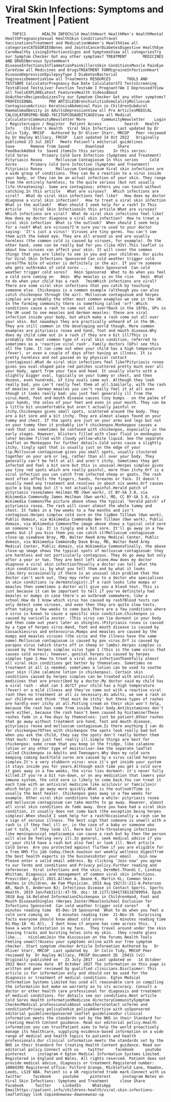 # Viral Skin Infections: Symptoms and Treatment | Patient

       TOPICS       HEALTH INFOChild HealthHeart HealthMen's HealthMental HealthPregnancySexual HealthSkin ConditionsTravel VaccinationsTreatment and MedicationWomen's HealthView all categoriesCATEGORIESBones and JointsCancerDiabetesDigestive HealthEye CareHealthy LivingInfectionsSigns and SymptomsView all categoriesTry our Symptom Checker Got any other symptoms? TREATMENT       MEDICINES AND DRUGSNervous SystemHeart DiseaseInfectionsInflammationPainkillersSkin ConditionsMuscle PainEye CareView all Medicines and DrugsTREATMENT FORMigraineInfectionHeart DiseaseDepressionEpilepsyType 2 DiabetesBacterial VaginosisDementiaView all Treatments RESOURCES       TOOLS AND TESTSBMI CalculatorPregnancy Due Date CalculatorSTI TestsScreening TestsBlood TestsLiver Function TestsAm I Pregnant?Am I Depressed?View all ToolsEXPLORELatest FeaturesHealth VideosAbout UsAuthorsRecipesQuizzesTry our Symptom Checker Got any other symptoms? PROFESSIONAL       PRO ARTICLESBronchiolitisOsmolalityMolluscum ContagiosumActinic KeratosisAbdominal Pain in ChildrenSubdural HaematomaObesity in AdultsDepressionView all Pro ArticlesMEDICAL CALCULATORSPHQ-9GAD-76CITGPCOGAUDITCAGEView all Medical CalculatorsCommunityNewsletter More       CommunityNewsletter    Login / RegisterLogin / Register  Patient Access  .       Search   Health Info    Children's Health  Viral Skin Infections Last updated by Dr Colin Tidy, MRCGP   Authored by Dr Oliver Starr, MRCGP   Peer reviewed by Dr Hayley Willacy, FRCGP   Last updated 14 Oct 2022   Originally published 23 Jul 2017   Meets Patient’s editorial guidelines            Save       Remove from Saved       Download      Share      FeedbackAdded to  Saved itemsIn this series    In this series:     Cold Sores      Primary Cold Sore Infection (Symptoms and Treatment)      Pityriasis Rosea      Molluscum Contagiosum In this series     Cold Sores      Primary Cold Sore Infection (Symptoms and Treatment)      Pityriasis Rosea      Molluscum Contagiosum Viral skin infections are a wide group of conditions. They can be a reaction to a virus inside your body, or they can be an actual infection of your skin. They range from the entirely harmless, to the quite serious (but not usually life-threatening). Some are contagious; others you can touch without catching.In this article   What are viruses?   Which infections are viral?   What do viral skin infections feel like?   How does my doctor diagnose a viral skin infection?   How to treat a viral skin infection   What is the outlook?   When should I seek help for a rash? In This Article     Viral Skin InfectionsIn this article What are viruses?  Which infections are viral?  What do viral skin infections feel like?  How does my doctor diagnose a viral skin infection?  How to treat a viral skin infection  What is the outlook?  When should I seek help for a rash? What are viruses?I'm sure you're used to your doctor saying: 'It's just a virus!' Viruses are tiny germs. You can't see them with the naked eye. They are all around us and are usually harmless (the common cold is caused by viruses, for example). On the other hand, some can be really bad for you (like HIV).This leaflet is about how viruses can affect your skin. It will cover the common things that you are likely to see in you and your children. Our picks for Viral Skin Infections Sponsored Can cold weather trigger cold sores?The bite of winter is definitely in the air. If you're someone who gets outbreaks of cold sores ...   6min Sponsored  Can cold weather trigger cold sores?   6min Sponsored  What to do when you feel a cold sore coming on   4min  Why measles is on the rise   5min  What to do when your child has a rash   7minWhich infections are viral?There are some viral skin infections that you catch by touching someone else. Chickenpox is a common example (although you can also catch chickenpox through the air). Molluscum contagiosum and herpes simplex are probably the other most common examples we see in the UK. In the farming community there is something called 'orf'.Which conditions cause a rash to come out all over?Back in the 1970s, GPs in the UK used to see measles and German measles: these are viral infection inside your body, but which make a rash come out all over your skin. But nowadays they are practically unheard of in the UK. They are still common in the developing world though. More common examples are pityriasis rosea and hand, foot and mouth disease.Why does my child come out in a rash if they are a bit ill?This is probably the most common type of viral skin condition, referred to sometimes as a 'reactive viral rash'. Family doctors (GPs) see this all the time. It can come out when your child has a high temperature (fever), or even a couple of days after having an illness. It is pretty harmless and not passed on by physical contact (contagious).What do viral skin infections feel like?Pityriasis rosea gives you oval-shaped pale red patches scattered pretty much over all your body, apart from your face and head. It usually starts with a slightly bigger oval, typically on your tummy or chest, and then dozens, even hundreds, of tiny ovals come out. Although they look really bad, you can't really feel them at all.Similarly, with the rash of measles or German measles you can't really feel it at all even though it looks really bad: you just feel generally ill from the virus.Hand, foot and mouth disease causes tiny bumps - on the palms of your hands, the soles of your feet and even in your mouth. They can be a little bit uncomfortable but aren't actually painful or itchy.Chickenpox gives small spots, scattered around the body. They are a bit sore and a bit itchy. They are almost always found on your tummy and chest. If the spots are just on your arms and legs but not on your tummy then it probably isn't chickenpox.Monkeypox causes a rash that can sometimes be confused with chickenpox, especially in the early stages. However, blisters filled with clear fluid in monkeypox later become filled with cloudy yellow-white liquid. See the separate leaflet on Monkeypox for further details.Cold sores cause a slightly itchy, tingly spot that is usually just on the edge of your lip.Molluscum contagiosum gives you small spots, usually clustered together on your arm or leg, rather than all over your body. They generally can't be felt at all and aren't itchy. Sometimes they get infected and feel a bit sore but this is unusual.Herpes simplex gives you tiny red spots which are really painful, more than itchy.Orf is a viral infection you can catch from infected sheep or goats. The rash most often affects the fingers, hands, forearms or face. It doesn't usually need any treatment and resolves in about six weeks.Orf causes quite a big bump but it's not actually painful.Herald patch of pityriasis roseaJames Heilman MD (Own work), CC BY-SA 3.0, via Wikimedia CommonsBy James Heilman (Own work), MD, CC BY-SA 3.0, via Wikimedia CommonsThe picture above shows the typical 'herald patch' of pityriasis rosea. The rash will cover almost the whole tummy and chest. It fades in a few weeks to a few months and isn't contagious.Herpes simplex cold sore on the lipBen Tillman (Own work), Public domain, via Wikimedia CommonsBy Ben Tillman (Own work), Public domain, via Wikimedia CommonsThe image above shows a typical cold sore on someone's lip. It is tingly and a bit sore. It'll go away in a few weeks but if you kiss them you can catch it!Molluscum contagiosum close-up viewDave Bray, MD, Walter Reed Army Medical Center, Public domain, via Wikimedia CommonsBy Dave Bray, MD, Walter Reed Army Medical Center, Public domain, via Wikimedia CommonsFinally, the above close-up image shows the typical spots of molluscum contagiosum: they are harmless and not particularly contagious. They do go away but only after a year or two. They are best left alone.How does my doctor diagnose a viral skin infection?Usually a doctor can tell what the skin condition is, by what you tell them and by what it looks like.Very occasionally if there is an unusual skin problem that the doctor can't work out, they may refer you to a doctor who specialises in skin conditions (a dermatologist).If a rash looks like mumps or measles then sometimes a doctor will give you a blood test. This is just because it can be important to tell if you've definitely had measles or mumps in case there's an outbreak somewhere, like a school.How do I know which virus has caused my rash?Blood tests can only detect some viruses, and even then they are quite slow tests, often taking a few weeks to come back.There are a few conditions where a virus is known to cause a specific skin condition.Chickenpox is caused by varicella zoster. (This virus can lie dormant in your body and then come out years later as shingles.)Pityriasis rosea is caused by a type of herpes virus.Hand, foot and mouth disease is caused by Coxsackievirus and enterovirus.Mumps and measles are caused by the mumps and measles viruses (the virus and the illness have the same name).Molluscum contagiosum is caused by pox virus.Orf is caused by parapox virus (which starts off in sheep or lambs).Herpes simplex is caused by the herpes simplex virus type 1 (this is the same virus that causes cold sores); however, genital herpes is caused by herpes simplex type 2.How to treat a viral skin infectionThankfully almost all viral skin conditions get better by themselves. Sometimes no treatment at all is needed; sometimes a lotion can be used to soothe your skin (like calamine lotion in chickenpox). Certain skin conditions caused by herpes simplex can be treated with antiviral medicines that are prescribed by a doctor.My doctor said my child has a viral rash - what can I do?If your child has a high temperature (fever) or a mild illness and they've come out with a reactive viral rash then no treatment at all is necessary.As adults, we see a rash in our children and think 'that must be itchy' but these types of rashes are hardly ever itchy at all.Putting cream on their skin won't help, because the rash has come from inside their body.Antihistamines don't work either, because the rash hasn't been caused by histamine!These rashes fade in a few days by themselves: just be patient.Other rashes that go away without treatment are hand, foot and mouth disease, pityriasis rosea and molluscum contagiosum.Is there anything I can do for chickenpox?Often with chickenpox the spots look really bad but when you ask the child, they say the spots don't really bother them that much: they just feel really ill.Simple things are best for chickenpox: some cream that you keep in the fridge, like calamine lotion or any other type of moisturiser.See the separate leaflet called Chickenpox in Adults and Teenagers.Why does my cold sore keeping coming back?Cold sores are caused by a virus called herpes simplex.It's a very stubborn virus: once it's got inside your system it stays inside you for years.Although each time you get a cold sore it goes away in a few weeks, the virus lies dormant: it's never fully killed.If you're a bit run-down, or on any medication that lowers your immune system, the cold sore is likely to come back.You can treat it each time with an antiviral medicine like aciclovir or famciclovir which helps it go away more quickly.What is the outlook?Time is usually the best healer. Chickenpox goes away in a few weeks for example. Other viral skin conditions take a while: pityriasis rosea and molluscum contagiosum can take months to go away. However, almost all viral skin conditions do fade away. Once you have had a viral skin condition, it usually does not come back (the exception being herpes simplex).When should I seek help for a rash?Occasionally a rash can be a sign of serious illness. The best sign that someone is unwell with a rash is if they feel ill or, in the case of a baby or someone who can't talk, if they look ill. Rare but life-threatening infections like meningococcal septicaemia can cause a rash but by then the person will also be feeling very ill.In general, seek medical advice if you or your child have a rash but also feel or look ill. Next article  Cold Sores  Are you protected against flu?See if you are eligible for a free NHS flu jab today.Check nowJoin our weekly wellness digestfrom the best health experts in the businessEnter your email   Join now Please enter a valid email address. By clicking ‘Join now’ you agree to our Terms and conditions and Privacy policy.Further reading and references  Viral infections and the skin; DermNet.Thandi C, Lindsay Whittam; Diagnosis and management of common viral skin infections. Prescriber, April 2021.Allmon A, Deane K, Martin KL; Common Skin Rashes in Children. Am Fam Physician. 2015 Aug 192(3):211-6.Peterson AR, Nash E, Anderson BJ; Infectious Disease in Contact Sports. Sports Health. 2019 Jan/Feb11(1):47-58. doi: 10.1177/1941738118789954. Epub 2018 Aug 14.Related InformationChickenpox in ChildrenHand, Foot and Mouth DiseaseShingles (Herpes Zoster)MeaslesSchool Exclusion for Infections Sponsored  Can cold weather trigger cold sores?    6 minutes reading time  05-Dec-19 Sponsored  What to do when you feel a cold sore coming on    4 minutes reading time  21-Nov-19  Surprising facts everyone should know about cold sores     6 minutes reading time  01-May-18  Hi All,  I dont know if anyone has come across this.  I have a worm infestation in my face.  They travel around under the skin leaving tracks and bursting holes into my skin.  they create glass like...   nicolamcJoin the discussion on the forums Health Tools Feeling unwell?Assess your symptoms online with our free symptom checker. Start symptom checker Article Information Authored by   Dr Oliver Starr, MRCGP  Last updated by   Dr Colin Tidy, MRCGP Peer reviewed by  Dr Hayley Willacy, FRCGP Document ID  29415 (v2)  Originally published on   23 July 2017  Last updated on   14 October 2022 Next review date  07 October 2027 The information on this page is written and peer reviewed by qualified clinicians.Disclaimer: This article is for information only and should not be used for the diagnosis or treatment of medical conditions. Egton Medical Information Systems Limited has used all reasonable care in compiling the information but make no warranty as to its accuracy. Consult a doctor or other health care professional for diagnosis and treatment of medical conditions. For details see our conditions.Next article Cold Sores Health informationMedicine directoryCommunitySymptom CheckerMedical professionalsAbout usAuthorsContact usTerms and conditionsPrivacy policyCookie policyAdvertise with usSponsored editorial guidelinesSponsored leaflet guidelinesOur clinical information meets the standards set by the NHS in their Standard for Creating Health Content guidance. Read our editorial policy.Health information you can trustPatient aims to help the world proactively manage its healthcare, supplying evidence-based information on a wide range of medical and health topics to patients and health professionals.Our clinical information meets the standards set by the NHS in their Standard for Creating Health Content guidance. Read our editorial policy.Connect with us    twitter     facebook     youtube     pinterest     instagram © Egton Medical Information Systems Limited. Registered in England and Wales. All rights reserved. Patient does not provide medical advice, diagnosis or treatment.Registered number: 10004395 Registered office: Fulford Grange, Micklefield Lane, Rawdon, Leeds, LS19 6BA. Patient is a UK registered trade mark.Connect with us    twitter     facebook     youtube     pinterest     instagram Notes on Viral Skin Infections: Symptoms and Treatment     close Share          Facebook     Twitter     LinkedIn     WhatsApp     Emailhttps://patient.info/childrens-health/viral-skin-infections-leafletCopy link Copiednewnav-downnewnav-up


